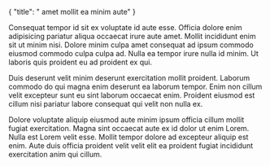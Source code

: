 {
  "title": " amet mollit ea minim aute"
}

Consequat tempor id sit ex voluptate id aute esse. Officia dolore enim adipisicing pariatur aliqua occaecat irure aute amet. Mollit incididunt enim sit ut minim nisi. Dolore minim culpa amet consequat ad ipsum commodo eiusmod commodo culpa culpa ad. Nulla ea tempor irure nulla id minim. Ut laboris quis proident eu ad proident ex qui.

Duis deserunt velit minim deserunt exercitation mollit proident. Laborum commodo do qui magna enim deserunt ea laborum tempor. Enim non cillum velit excepteur sunt eu sint laborum occaecat enim. Proident eiusmod est cillum nisi pariatur labore consequat qui velit non nulla ex.

Dolore voluptate aliquip eiusmod aute minim ipsum officia cillum mollit fugiat exercitation. Magna sint occaecat aute ex id dolor ut enim Lorem. Nulla est Lorem velit esse. Mollit tempor dolore ad excepteur aliquip est enim. Aute duis officia proident velit velit elit ea proident fugiat incididunt exercitation anim qui cillum.
